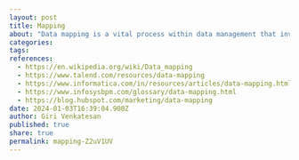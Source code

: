 ```yaml
---
layout: post
title: Mapping
about: "Data mapping is a vital process within data management that involves defining relationships between data elements and facilitating effective data integration, transformation, and analysis. This practice enhances data understanding, quality, and accessibility. It refers to creating a visual representation or structured documentation of how data from one source aligns with or corresponds to data from another source. It aids in understanding data flow, relationships, and transformations."
categories:
tags:
references:
  - https://en.wikipedia.org/wiki/Data_mapping
  - https://www.talend.com/resources/data-mapping
  - https://www.informatica.com/in/resources/articles/data-mapping.html
  - https://www.infosysbpm.com/glossary/data-mapping.html
  - https://blog.hubspot.com/marketing/data-mapping
date: 2024-01-03T16:39:04.900Z
author: Giri Venkatesan
published: true
share: true
permalink: mapping-Z2uV1UV
---
```

